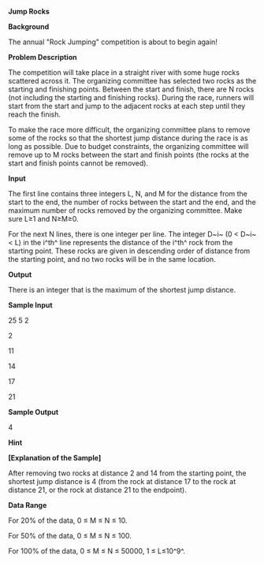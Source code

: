 **Jump Rocks**

**Background**

The annual "Rock Jumping" competition is about to begin again!

**Problem Description**

The competition will take place in a straight river with some huge rocks scattered across it. The organizing committee has selected two rocks as the starting and finishing points. Between the start and finish, there are N rocks (not including the starting and finishing rocks). During the race, runners will start from the start and jump to the adjacent rocks at each step until they reach the finish.

To make the race more difficult, the organizing committee plans to remove some of the rocks so that the shortest jump distance during the race is as long as possible. Due to budget constraints, the organizing committee will remove up to M rocks between the start and finish points (the rocks at the start and finish points cannot be removed).

**Input**

The first line contains three integers L, N, and M for the distance from the start to the end, the number of rocks between the start and the end, and the maximum number of rocks removed by the organizing committee. Make sure L≥1 and N≥M≥0.

For the next N lines, there is one integer per line. The integer D~i~ (0 \< D~i~ \< L) in the i^th^ line represents the distance of the i^th^ rock from the starting point. These rocks are given in descending order of distance from the starting point, and no two rocks will be in the same location.

**Output**

There is an integer that is the maximum of the shortest jump distance.

**Sample Input**

25 5 2

2

11

14

17

21

**Sample Output**

4

**Hint**

**\[Explanation of the Sample\]**

After removing two rocks at distance 2 and 14 from the starting point, the shortest jump distance is 4 (from the rock at distance 17 to the rock at distance 21, or the rock at distance 21 to the endpoint).

**Data Range**

For 20% of the data, 0 ≤ M ≤ N ≤ 10.

For 50% of the data, 0 ≤ M ≤ N ≤ 100.

For 100% of the data, 0 ≤ M ≤ N ≤ 50000, 1 ≤ L≤10^9^.
